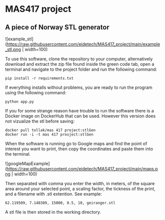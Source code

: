 # MAS417 project
## A piece of Norway STL generator
 ![example_stl](https://raw.githubusercontent.com/eidetech/MAS417_project/main/example_stl.png | width=100)
 
To use this software, clone the repository to your computer, alternatively download and extract the zip file found inside the green code tab, open a terminal and navigate to the project folder and run the following command:
```
pip install -r requirements.txt
```
If everything installs without problems, you are ready to run the program using the following command:
```
python app.py
```
If you for some strange reason have trouble to run the software there is a Docker image on DockerHub that can be used. However this version does not vizualize the stl before saving:
```
docker pull tollak/mas 417 project:stlGen
docker run -i -t mas 417 prosject:stlGen
```

When the software is running go to Google maps and find the point of interest you want to print, then copy the coordinates and paste them into the terminal.

![googleMapExample](https://raw.githubusercontent.com/eidetech/MAS417_project/main/maps.png  | width=100)

Then separated with comma you enter the width, in meters, of the square area around your selected point, a scaling factor, the tickness of the print, and a filename with .stl extention.
See example:
```
62.119509, 7.148389, 15000, 0.5, 10, geiranger.stl
```
A stl file is then stored in the working directory.